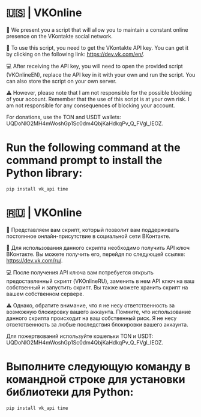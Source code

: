# 🇺🇸 | VKOnline
💬 We present you a script that will allow you to maintain a constant online presence on the VKontakte social network.

📝 To use this script, you need to get the VKontakte API key. You can get it by clicking on the following link: https://dev.vk.com/en/.

💻 After receiving the API key, you will need to open the provided script (VKOnlineEN), replace the API key in it with your own and run the script. You can also store the script on your own server.

⚠️ However, please note that I am not responsible for the possible blocking of your account. Remember that the use of this script is at your own risk. I am not responsible for any consequences of blocking your account.

For donations, use the TON and USDT wallets: UQDoNlO2MH4mWoshGp1Sc0dm4QbjKaHdkqPv_Q_FVgl_IEOZ.

# Run the following command at the command prompt to install the Python library:
    pip install vk_api time

# 🇷🇺 | VKOnline
💬 Представляем вам скрипт, который позволит вам поддерживать постоянное онлайн-присутствие в социальной сети ВКонтакте.

📝 Для использования данного скрипта необходимо получить API ключ ВКонтакте. Вы можете получить его, перейдя по следующей ссылке: https://dev.vk.com/ru/.

💻 После получения API ключа вам потребуется открыть предоставленный скрипт (VKOnlineRU), заменить в нем API ключ на ваш собственный и запустить скрипт. Вы также можете хранить скрипт на вашем собственном сервере.

⚠️ Однако, обратите внимание, что я не несу ответственность за возможную блокировку вашего аккаунта. Помните, что использование данного скрипта происходит на ваш собственный риск. Я не несу ответственность за любые последствия блокировки вашего аккаунта.

Для пожертвований используйте кошельки TON и USDT: UQDoNlO2MH4mWoshGp1Sc0dm4QbjKaHdkqPv_Q_FVgl_IEOZ.

# Выполните следующую команду в командной строке для установки библиотеки для Python:
    pip install vk_api time

